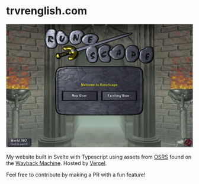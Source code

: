 # trvrenglish.com

<img src="/static/gifs/login.gif" alt="OSRS Login Page" width="800"/>

My website built in Svelte with Typescript using assets from [OSRS](https://oldschool.runescape.com/) found on the [Wayback Machine](https://web.archive.org/). Hosted by [Vercel](https://vercel.com/).

Feel free to contribute by making a PR with a fun feature!
